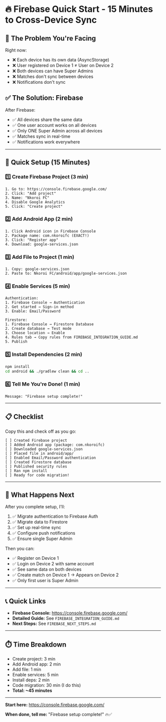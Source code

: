 # 🔥 Firebase Quick Start - 15 Minutes to Cross-Device Sync

## 🎯 The Problem You're Facing

Right now:
- ❌ Each device has its own data (AsyncStorage)
- ❌ User registered on Device 1 ≠ User on Device 2
- ❌ Both devices can have Super Admins
- ❌ Matches don't sync between devices
- ❌ Notifications don't sync

## ✅ The Solution: Firebase

After Firebase:
- ✅ All devices share the same data
- ✅ One user account works on all devices
- ✅ Only ONE Super Admin across all devices
- ✅ Matches sync in real-time
- ✅ Notifications work everywhere

---

## 🚀 Quick Setup (15 Minutes)

### 1️⃣ Create Firebase Project (3 min)
```
1. Go to: https://console.firebase.google.com/
2. Click: "Add project"
3. Name: "Nkoroi FC"
4. Disable Google Analytics
5. Click: "Create project"
```

### 2️⃣ Add Android App (2 min)
```
1. Click Android icon in Firebase Console
2. Package name: com.nkoroifc (EXACT!)
3. Click: "Register app"
4. Download: google-services.json
```

### 3️⃣ Add File to Project (1 min)
```
1. Copy: google-services.json
2. Paste to: Nkoroi FC/android/app/google-services.json
```

### 4️⃣ Enable Services (5 min)
```
Authentication:
1. Firebase Console → Authentication
2. Get started → Sign-in method
3. Enable: Email/Password

Firestore:
1. Firebase Console → Firestore Database
2. Create database → Test mode
3. Choose location → Enable
4. Rules tab → Copy rules from FIREBASE_INTEGRATION_GUIDE.md
5. Publish
```

### 5️⃣ Install Dependencies (2 min)
```bash
npm install
cd android && ./gradlew clean && cd ..
```

### 6️⃣ Tell Me You're Done! (1 min)
```
Message: "Firebase setup complete!"
```

---

## 📋 Checklist

Copy this and check off as you go:

```
[ ] Created Firebase project
[ ] Added Android app (package: com.nkoroifc)
[ ] Downloaded google-services.json
[ ] Placed file in android/app/
[ ] Enabled Email/Password authentication
[ ] Created Firestore database
[ ] Published security rules
[ ] Ran npm install
[ ] Ready for code migration!
```

---

## 🎯 What Happens Next

After you complete setup, I'll:
1. ✅ Migrate authentication to Firebase Auth
2. ✅ Migrate data to Firestore
3. ✅ Set up real-time sync
4. ✅ Configure push notifications
5. ✅ Ensure single Super Admin

Then you can:
- ✅ Register on Device 1
- ✅ Login on Device 2 with same account
- ✅ See same data on both devices
- ✅ Create match on Device 1 → Appears on Device 2
- ✅ Only first user is Super Admin

---

## 📞 Quick Links

- **Firebase Console:** https://console.firebase.google.com/
- **Detailed Guide:** See `FIREBASE_INTEGRATION_GUIDE.md`
- **Next Steps:** See `FIREBASE_NEXT_STEPS.md`

---

## ⏱️ Time Breakdown

- Create project: 3 min
- Add Android app: 2 min
- Add file: 1 min
- Enable services: 5 min
- Install deps: 2 min
- Code migration: 30 min (I do this)
- **Total: ~45 minutes**

---

**Start here:** https://console.firebase.google.com/

**When done, tell me:** "Firebase setup complete!" 🔥✅
